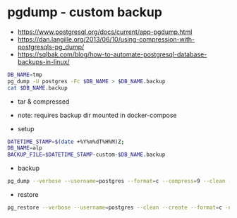 # pgdump - custom backup
- https://www.postgresql.org/docs/current/app-pgdump.html
- https://dan.langille.org/2013/06/10/using-compression-with-postgresqls-pg_dump/
- https://sqlbak.com/blog/how-to-automate-postgresql-database-backups-in-linux/
```bash
DB_NAME=tmp
pg_dump -U postgres -Fc $DB_NAME > $DB_NAME.backup
cat $DB_NAME.backup
```
- tar & compressed 
- note: requires backup dir mounted in docker-compose

- setup
```bash
DATETIME_STAMP=$(date +%Y%m%dT%H%M)Z;
DB_NAME=alp
BACKUP_FILE=$DATETIME_STAMP-custom-$DB_NAME.backup
```

- backup
```bash
pg_dump --verbose --username=postgres --format=c --compress=9 --clean --create -n dataflow -n db_credentials_mgr -n portal -n public -n qe_config -n terminology -n uaa -n usermgmt --file $BACKUP_FILE --dbname $DB_NAME
```

- restore
```bash
pg_restore --verbose --username=postgres --clean --create --format=c -n dataflow -n db_credentials_mgr --dbname=$DB_NAME $BACKUP_FILE
``` 
